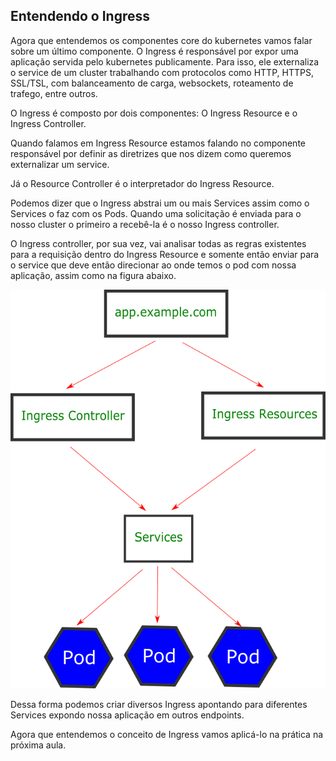 ## Entendendo o Ingress

Agora que entendemos os componentes core do kubernetes vamos falar sobre um último componente. O Ingress é responsável por expor uma aplicação servida pelo kubernetes publicamente. Para isso, ele externaliza o service de um cluster trabalhando com protocolos como HTTP, HTTPS, SSL/TSL, com balanceamento de carga, websockets, roteamento de trafego, entre outros.

O Ingress é composto por dois componentes: O Ingress Resource e o Ingress Controller.

Quando falamos em Ingress Resource estamos falando no componente responsável por definir as diretrizes que nos dizem como queremos externalizar um service.

Já o Resource Controller é o interpretador do Ingress Resource.

Podemos dizer que o Ingress abstrai um ou mais Services assim como o Services o faz com os Pods. Quando uma solicitação é enviada para o nosso cluster o primeiro a recebê-la é o nosso Ingress controller.

O Ingress controller, por sua vez, vai analisar todas as regras existentes para a requisição dentro do Ingress Resource e somente então enviar para o service que deve então direcionar ao onde temos o pod com nossa aplicação, assim como na figura abaixo.

![](INGRESS.png)

Dessa forma podemos criar diversos Ingress apontando para diferentes Services expondo nossa aplicação em outros endpoints.

Agora que entendemos o conceito de Ingress vamos aplicá-lo na prática na próxima aula.
